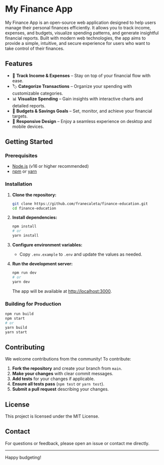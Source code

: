 # My Finance App

My Finance App is an open-source web application designed to help users manage their personal finances efficiently. It allows you to track income, expenses, and budgets, visualize spending patterns, and generate insightful financial reports. Built with modern web technologies, the app aims to provide a simple, intuitive, and secure experience for users who want to take control of their finances.

## Features

- 💸 **Track Income & Expenses** – Stay on top of your financial flow with ease.
- 🏷️ **Categorize Transactions** – Organize your spending with customizable categories.
- 📊 **Visualize Spending** – Gain insights with interactive charts and detailed reports.
- 🎯 **Budgets & Savings Goals** – Set, monitor, and achieve your financial targets.
- 📱 **Responsive Design** – Enjoy a seamless experience on desktop and mobile devices.

## Getting Started

### Prerequisites

- [Node.js](https://nodejs.org/) (v16 or higher recommended)
- [npm](https://www.npmjs.com/) or [yarn](https://yarnpkg.com/)

### Installation

1. **Clone the repository:**

   ```bash
   git clone https://github.com/franecaleta/finance-education.git
   cd finance-education
   ```

2. **Install dependencies:**

   ```bash
   npm install
   # or
   yarn install
   ```

3. **Configure environment variables:**

   - Copy `.env.example` to `.env` and update the values as needed.

4. **Run the development server:**

   ```bash
   npm run dev
   # or
   yarn dev
   ```

   The app will be available at [http://localhost:3000](http://localhost:3000).

### Building for Production

```bash
npm run build
npm start
# or
yarn build
yarn start
```

## Contributing

We welcome contributions from the community! To contribute:

1. **Fork the repository** and create your branch from `main`.
2. **Make your changes** with clear commit messages.
3. **Add tests** for your changes if applicable.
4. **Ensure all tests pass** (`npm test` or `yarn test`).
5. **Submit a pull request** describing your changes.

## License

This project is licensed under the MIT License.

## Contact

For questions or feedback, please open an issue or contact me directly.

---

Happy budgeting!
